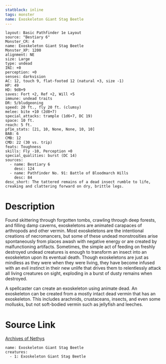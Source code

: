 ```yaml
---
statblock: inline
tags: monster
name: Exoskeleton Giant Stag Beetle
---
```

```statblock
layout: Basic Pathfinder 1e Layout
source: "Bestiary 6"
Monster_CR: 4
name: Exoskeleton Giant Stag Beetle
Monster_XP: 1200
alignment: NE
size: Large
type: undead
INI: +0
perception: +0
senses: darkvision
AC: 12, touch 9, flat-footed 12 (natural +3, size -1)
HP: 49
HD: 9d8+9
saves: Fort +2, Ref +2, Will +5
immune: undead traits
DR: 5/bludgeoning
speed: 20 ft., fly 20 ft. (clumsy)
melee: bite +10 (2d8+7)
special_attacks: trample (1d6+7, DC 19)
space: 10 ft.
reach: 5 ft.
pf1e_stats: [21, 10, None, None, 10, 10]
BAB: 6
CMB: 12
CMD: 22 (30 vs. trip)
feats: Toughness
skills: Fly -10, Perception +0
special_qualities: burst (DC 14)
sources:
  - name: Bestiary 6
    desc: 124
  - name: Pathfinder No. 91: Battle of Bloodmarch Hills
    desc: 84
desc_short: The tattered remains of a dead insect rumble to life, creaking and clattering forward on dry, brittle legs.
```
# Description
Found skittering through forgotten tombs, crawling through deep forests, and filling damp caverns, exoskeletons are animated carapaces of arthropods and other vermin. Most exoskeletons are the intentional creations of necromancers, but some of these undead monstrosities arise spontaneously from places awash with negative energy or are created by malfunctioning artifacts. Sometimes, the simple act of feeding on freshly destroyed undead creatures is enough to transform an insect into an exoskeleton upon its eventual death. Though exoskeletons are just as mindless as they were when they were living, they have become infused with an evil instinct in their new unlife that drives them to relentlessly attack all living creatures on sight, exploding in a burst of dusty remains when destroyed. 

A spellcaster can create an exoskeleton using animate dead. An exoskeleton can be created from a mostly intact dead vermin that has an exoskeleton. This includes arachnids, crustaceans, insects, and even some mollusks, but not soft-bodied vermin such as jellyfish and leeches.
# Source Link
[Archives of Nethys](https://aonprd.com/MonsterDisplay.aspx?ItemName=Exoskeleton%20Giant%20Stag%20Beetle)
```encounter-table
name: Exoskeleton Giant Stag Beetle
creatures:
  - 1: Exoskeleton Giant Stag Beetle
```
